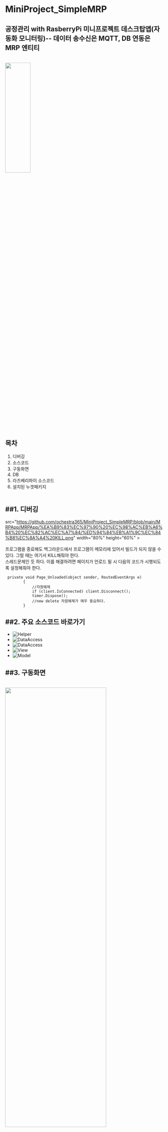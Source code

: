 # MiniProject_SimpleMRP
공정관리 with RasberryPi
미니프로젝트 데스크탑앱(자동화 모니터링)-- 데이터 송수신은 MQTT, DB 연동은 MRP 엔티티
-------------
<br>
<img src="https://github.com/ochestra365/MiniProject_SimpleMRP/blob/main/MRPApp/MRPApp/%EA%B9%83%EC%97%90%20%EC%98%AC%EB%A6%B4%20%EC%82%AC%EC%A7%84/%EC%84%BC%EC%8B%B1%20%EB%A8%B8%EC%8B%A0.jpg" width="40%" height="30%" ><br>

목차
---------------
1. 디버깅
2. 소스코드
3. 구동화면
4. DB
5. 라즈베리파이 소스코드
6. 설치된 누겟패키지
<br><br>

##1. 디버깅
-------------
src="https://github.com/ochestra365/MiniProject_SimpleMRP/blob/main/MRPApp/MRPApp/%EA%B9%83%EC%97%90%20%EC%98%AC%EB%A6%B4%20%EC%82%AC%EC%A7%84/%ED%94%84%EB%A1%9C%EC%84%B8%EC%8A%A4%20KILL.png" width="80%" height="60%" ><br><br>
프로그램을 종료해도 백그라운드에서 프로그램이 메모리에 있어서 빌드가 되지 않을 수 있다. 그럴 때는 여기서 KILL해줘야 한다.<br>
스레드문제인 듯 하다. 이를 해결하려면 페이지가 언로드 될 시 다음의 코드가 시행되도록 설정해줘야 한다.<br>
~~~
 private void Page_Unloaded(object sender, RoutedEventArgs e)
        {
            //자원해제
            if (client.IsConnected) client.Disconnect();
            timer.Dispose();
            //new delete 자원해제가 매우 중요하다.
        }
~~~

##2. 주요 소스코드 바로가기
-------------
* ![Helper](https://github.com/ochestra365/MiniProject_SimpleMRP/blob/main/MRPApp/MRPApp/Helper/Commons.cs)<br>
* ![DataAccess](https://github.com/ochestra365/MiniProject_SimpleMRP/blob/main/MRPApp/MRPApp/Logic/DataAccess.cs)<br>
* ![DataAccess](https://github.com/ochestra365/MiniProject_SimpleMRP/blob/main/MRPApp/MRPApp/Logic/DataAccess.cs)<br>
* ![View](https://github.com/ochestra365/MiniProject_SimpleMRP/tree/main/MRPApp/MRPApp/View)<br>
* ![Model](https://github.com/ochestra365/MiniProject_SimpleMRP/tree/main/MRPApp/MRPApp/Model)

##3. 구동화면
-------------
<br>
<img src="https://github.com/ochestra365/MiniProject_SimpleMRP/blob/main/MRPApp/MRPApp/%EA%B9%83%EC%97%90%20%EC%98%AC%EB%A6%B4%20%EC%82%AC%EC%A7%84/%EA%B3%B5%EC%A0%95%EA%B3%84%ED%9A%8D.png" width="80%" height="60%" ><br><br>
공정계획을 나타낸 것이다.
<img src="https://github.com/ochestra365/MiniProject_SimpleMRP/blob/main/MRPApp/MRPApp/%EA%B9%83%EC%97%90%20%EC%98%AC%EB%A6%B4%20%EC%82%AC%EC%A7%84/%EA%B3%B5%EC%A0%95%EB%AA%A8%EB%8B%88%ED%84%B0%EB%A7%81.png" width="80%" height="60%" ><br><br>
공정모니터링을 나타낸 것이다.
<img src="https://github.com/ochestra365/MiniProject_SimpleMRP/blob/main/MRPApp/MRPApp/%EA%B9%83%EC%97%90%20%EC%98%AC%EB%A6%B4%20%EC%82%AC%EC%A7%84/%EC%84%A4%EC%A0%95.png" width="80%" height="60%" ><br><br>
초기 공장 설정을 나타낸 것이다.
<img src="https://github.com/ochestra365/MiniProject_SimpleMRP/blob/main/MRPApp/MRPApp/%EA%B9%83%EC%97%90%20%EC%98%AC%EB%A6%B4%20%EC%82%AC%EC%A7%84/MQTT.png" width="80%" height="60%" ><br> 
MQTT화면을 윈폼으로 구성한 것이다.
##4. DB
-------------
<img src="https://github.com/ochestra365/MiniProject_SimpleMRP/blob/main/MRPApp/MRPApp/%EA%B9%83%EC%97%90%20%EC%98%AC%EB%A6%B4%20%EC%82%AC%EC%A7%84/%EB%8D%B0%EC%9D%B4%ED%84%B0%20%EC%86%A1%EC%88%98%EC%8B%A0%20%EC%84%B1%EA%B3%B5.png" width="80%" height="60%" ><br> 
<img src="https://github.com/ochestra365/MiniProject_SimpleMRP/blob/main/MRPApp/MRPApp/%EA%B9%83%EC%97%90%20%EC%98%AC%EB%A6%B4%20%EC%82%AC%EC%A7%84/MQTT%20Explorer.png" width="80%" height="60%" ><br> 
<img src="https://github.com/ochestra365/MiniProject_SimpleMRP/blob/main/MRPApp/MRPApp/%EA%B9%83%EC%97%90%20%EC%98%AC%EB%A6%B4%20%EC%82%AC%EC%A7%84/%EB%8B%A4%EC%9D%B4%EC%96%B4%EA%B7%B8%EB%9E%A8.png" width="80%" height="60%" ><br> 
##5. 라즈베리파이 소스코드
-------------
* ![Rasberry_PI](https://github.com/ochestra365/Rasberry_python/blob/main/check_publish_app.py)


##6. 설치된 누겟패키지
-------------
<img src="https://github.com/ochestra365/MiniProject_SimpleMRP/blob/main/MRPApp/MRPApp/%EA%B9%83%EC%97%90%20%EC%98%AC%EB%A6%B4%20%EC%82%AC%EC%A7%84/%EC%84%A4%EC%B9%98%EB%90%9C%20%EB%88%84%EA%B2%9F%ED%8C%A8%ED%82%A4%EC%A7%801.png" width="80%" height="60%" ><br> 
<img src="https://github.com/ochestra365/MiniProject_SimpleMRP/blob/main/MRPApp/MRPApp/%EA%B9%83%EC%97%90%20%EC%98%AC%EB%A6%B4%20%EC%82%AC%EC%A7%84/%EC%84%A4%EC%B9%98%EB%90%9C%20%EB%88%84%EA%B2%9F%ED%8C%A8%ED%82%A4%EC%A7%80%202.png" width="80%" height="60%" ><br> 

현재 서보모터 밖에 없으므로, 모터의 각을 기준으로 OEE를 체크할 것이다. 나중에 스텝모터로 회전을 측정해야 함. -->기준은 시간이다.
~~~
#Library
import time
import datetime as dt
from typing import OrderedDict
import RPi.GPIO as GPIO
import random
import paho.mqtt.client as mqtt
import json

mortor = 21 # Raspberry pi PIN 21
GPIO.setwarnings(False)
GPIO.setmode(GPIO.BCM)
GPIO.setup(mortor, GPIO.OUT)
cycles = GPIO.PWM(mortor, 50)

dev_id = 'MACHINE01'
broker_address = '210.119.12.92'
pub_topic = 'factory1/machine1/data/'

def send_data(result):
    
    currtime = dt.datetime.now().strftime('%Y-%m-%d %H:%M:%S.%f')
    #json data gen
    raw_data = OrderedDict()
    raw_data['DEV_ID'] = dev_id
    raw_data['PRC_TIME'] = currtime
    raw_data['PRC_MSG'] = result
    
    pub_data = json.dumps(raw_data, ensure_ascii=False, indent='\t')
    print(pub_data)
    #mqtt_publish
    client2.publish(pub_topic, pub_data)

def loop():
    while True:
        start = time.time()
        num = random.randrange(2,5)
        for i in range(num):
            cycles.start(0)
            cycles.ChangeDutyCycle(3)
            time.sleep(2)
            cycles.stop()
        WorkTime = time.time() - start
        send_data(WorkTime)

#mqtt inti
print('MQTT Client')
client2 = mqtt.Client(dev_id)
client2.connect(broker_address)
print('MQTT Client connected')

if(__name__ == '__main__'):
    try:
        loop()
    except KeyboardInterrupt:
        GPIO.cleanup()
~~~
